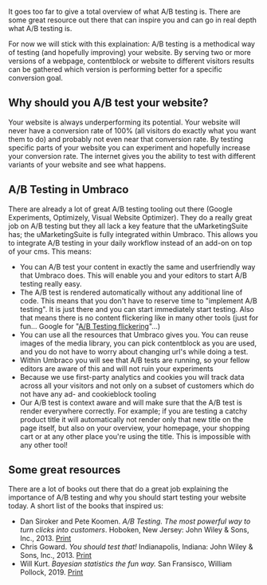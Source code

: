 It goes too far to give a total overview of what A/B testing is. There are some great resource out there that can inspire you and can go in real depth what A/B testing is.

For now we will stick with this explaination: A/B testing is a methodical way of testing (and hopefully improving) your website. By serving two or more versions of a webpage, contentblock or website to different visitors results can be gathered which version is performing better for a specific conversion goal.

## Why should you A/B test your website?

Your website is always underperforming its potential. Your website will never have a conversion rate of 100% (all visitors do exactly what you want them to do) and probably not even near that conversion rate. By testing specific parts of your website you can experiment and hopefully increase your conversion rate. The internet gives you the ability to test with different variants of your website and see what happens.

## A/B Testing in Umbraco

There are already a lot of great A/B testing tooling out there (Google Experiments, Optimizely, Visual Website Optimizer). They do a really great job on A/B testing but they all lack a key feature that the uMarketingSuite has; the uMarketingSuite is fully integrated within Umbraco. This allows you to integrate A/B testing in your daily workflow instead of an add-on on top of your cms. This means:

- You can A/B test your content in exactly the same and userfriendly way that Umbraco does. This will enable you and your editors to start A/B testing really easy.
- The A/B test is rendered automatically without any additional line of code. This means that you don't have to reserve time to "implement A/B testing". It is just there and you can start immediately start testing. Also that means there is no content flickering like in many other tools (just for fun... Google for "[A/B Testing flickering](https://www.google.com/search?q=ab+testing+flickering)"...)
- You can use all the resources that Umbraco gives you. You can reuse images of the media library, you can pick contentblock as you are used, and you do not have to worry about changing url's while doing a test.
- Within Umbraco you will see that A/B tests are running, so your fellow editors are aware of this and will not ruin your experiments
- Because we use first-party analytics and cookies you will track data across all your visitors and not only on a subset of customers which do not have any ad- and cookieblock tooling
- Our A/B test is context aware and will make sure that the A/B test is render everywhere correctly. For example; if you are testing a catchy product title it will automatically not render only that new title on the page itself, but also on your overview, your homepage, your shopping cart or at any other place you're using the title. This is impossible with any other tool!

## Some great resources

There are a lot of books out there that do a great job explaining the importance of A/B testing and why you should start testing your website today. A short list of the books that inspired us:

- Dan Siroker and Pete Koomen. *A/B Testing. The most powerful way to turn clicks into customers*. Hoboken, New Jersey: John Wiley & Sons, Inc., 2013. [Print](https://www.amazon.com/Testing-Most-Powerful-Clicks-Customers/dp/1118792416)
- Chris Goward. *You should test that!* Indianapolis, Indiana: John Wiley & Sons, Inc., 2013. [Print](https://www.amazon.com/You-Should-Test-That-Optimization/dp/1118301307)
- Will Kurt. *Bayesian statistics the fun way.* San Fransisco, William Pollock, 2019. [Print](https://www.amazon.com/Bayesian-Statistics-Fun-Will-Kurt/dp/1593279566)